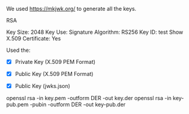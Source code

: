 We used https://mkjwk.org/ to generate all the keys.

RSA

Key Size: 2048
Key Use: Signature
Algorithm: RS256
Key ID: test
Show X.509 Certificate: Yes

Used the:

 - [x] Private Key (X.509 PEM Format)

 - [x] Public Key (X.509 PEM Format)

 - [x] Public Key (jwks.json)

openssl rsa -in key.pem -outform DER -out key.der
openssl rsa -in key-pub.pem -pubin -outform DER -out key-pub.der